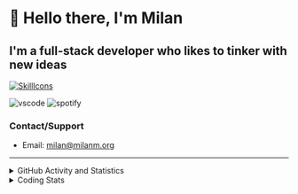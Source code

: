 # 👋 Hello there, I'm Milan
## I'm a full-stack developer who likes to tinker with new ideas
[![SkillIcons](https://skillicons.dev/icons?i=js,ts,nextjs,tailwind,html,go,bash,git,nginx,prisma,kubernetes,docker,linux)](https://skillicons.dev)

![vscode](https://nocache.advaith.workers.dev?url=https://img.shields.io/endpoint?url=https://dev.discordprofiles.me/api/badge/vscode/423203831971708958)
![spotify](https://nocache.advaith.workers.dev?url=https://img.shields.io/endpoint?url=https://dev.discordprofiles.me/api/badge/spotify/423203831971708958)

### Contact/Support

- Email: [milan@milanm.org](mailto:milan@milanm.org)
 
---
 
<details>
  <summary>GitHub Activity and Statistics</summary>
  <img src="/github-metrics.svg" />
</details>
<details>
  <summary>Coding Stats</summary>
  <!--START_SECTION:waka-->

```txt
TypeScript       13 hrs 30 mins  █████████████████▓░░░░░░░   71.26 %
JSON             3 hrs 43 mins   █████░░░░░░░░░░░░░░░░░░░░   19.64 %
Bash             39 mins         █░░░░░░░░░░░░░░░░░░░░░░░░   03.51 %
Other            24 mins         ▓░░░░░░░░░░░░░░░░░░░░░░░░   02.17 %
YAML             18 mins         ▒░░░░░░░░░░░░░░░░░░░░░░░░   01.67 %
```

<!--END_SECTION:waka-->
</details>
